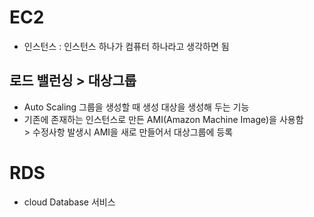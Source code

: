 # EC2
* 인스턴스 : 인스턴스 하나가 컴퓨터 하나라고 생각하면 됨

## 로드 밸런싱 > 대상그룹
* Auto Scaling 그룹을 생성할 때 생성 대상을 생성해 두는 기능
* 기존에 존재하는 인스턴스로 만든 AMI(Amazon Machine Image)을 사용함
  <br>> 수정사항 발생시 AMI을 새로 만들어서 대상그룹에 등록

# RDS
* cloud Database 서비스

